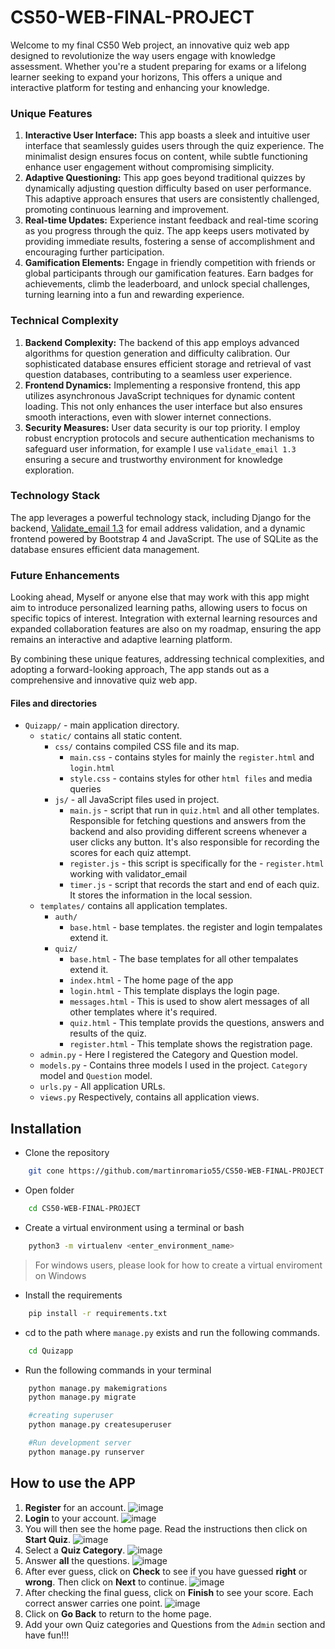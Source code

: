 # CS50-WEB-FINAL-PROJECT

Welcome to my final CS50 Web project, an innovative quiz web app designed to revolutionize the way users engage with knowledge assessment. Whether you're a student preparing for exams or a lifelong learner seeking to expand your horizons, This offers a unique and interactive platform for testing and enhancing your knowledge.

### Unique Features

1.  **Interactive User Interface:** This app boasts a sleek and intuitive user interface that seamlessly guides users through the quiz experience. The minimalist design ensures focus on content, while subtle functioning enhance user engagement without compromising simplicity.
2.  **Adaptive Questioning:** This app goes beyond traditional quizzes by dynamically adjusting question difficulty based on user performance. This adaptive approach ensures that users are consistently challenged, promoting continuous learning and improvement.
3.  **Real-time Updates:** Experience instant feedback and real-time scoring as you progress through the quiz. The app keeps users motivated by providing immediate results, fostering a sense of accomplishment and encouraging further participation.
4.  **Gamification Elements:** Engage in friendly competition with friends or global participants through our gamification features. Earn badges for achievements, climb the leaderboard, and unlock special challenges, turning learning into a fun and rewarding experience.

### Technical Complexity

1.  **Backend Complexity:** The backend of this app employs advanced algorithms for question generation and difficulty calibration. Our sophisticated database ensures efficient storage and retrieval of vast question databases, contributing to a seamless user experience.
2.  **Frontend Dynamics:** Implementing a responsive frontend, this app utilizes asynchronous JavaScript techniques for dynamic content loading. This not only enhances the user interface but also ensures smooth interactions, even with slower internet connections.
3.  **Security Measures:** User data security is our top priority. I employ robust encryption protocols and secure authentication mechanisms to safeguard user information, for example I use `validate_email 1.3` ensuring a secure and trustworthy environment for knowledge exploration.

### Technology Stack

The app leverages a powerful technology stack, including Django for the backend, [Validate_email 1.3](https://pypi.org/project/validate_email/) for email address validation, and a dynamic frontend powered by Bootstrap 4 and JavaScript. The use of SQLite as the database ensures efficient data management.

### Future Enhancements

Looking ahead, Myself or anyone else that may work with this app might aim to introduce personalized learning paths, allowing users to focus on specific topics of interest. Integration with external learning resources and expanded collaboration features are also on my roadmap, ensuring the app remains an interactive and adaptive learning platform.

By combining these unique features, addressing technical complexities, and adopting a forward-looking approach, The app stands out as a comprehensive and innovative quiz web app.

#### Files and directories

- `Quizapp/` - main application directory.
  - `static/` contains all static content.
    - `css/` contains compiled CSS file and its map.
      - `main.css` - contains styles for mainly the `register.html` and `login.html`
      - `style.css` - contains styles for other `html files` and media queries
    - `js/` - all JavaScript files used in project.
      - `main.js` - script that run in `quiz.html` and all other templates. Responsible for fetching questions and answers from the backend and also providing different screens whenever a user clicks any button. It's also responsible for recording the scores for each quiz attempt.
      - `register.js` - this script is specifically for the - `register.html` working with validator_email
      - `timer.js` - script that records the start and end of each quiz. It stores the information in the local session.
  - `templates/` contains all application templates.
    - `auth/`
      - `base.html` - base templates. the register and login tempalates extend it.
    - `quiz/`
      - `base.html` - The base templates for all other tempalates extend it.
      - `index.html` - The home page of the app
      - `login.html` - This template displays the login page.
      - `messages.html` - This is used to show alert messages of all other templates where it's required.
      - `quiz.html` - This template provids the questions, answers and results of the quiz.
      - `register.html` - This template shows the registration page.
  - `admin.py` - Here I registered the Category and Question model.
  - `models.py` - Contains three models I used in the project. `Category` model and `Question` model.
  - `urls.py` - All application URLs.
  - `views.py` Respectively, contains all application views.

## Installation

- Clone the repository

```sh
	git cone https://github.com/martinromario55/CS50-WEB-FINAL-PROJECT.git
```

- Open folder

```sh
	cd CS50-WEB-FINAL-PROJECT
```

- Create a virtual environment using a terminal or bash

```sh
	python3 -m virtualenv <enter_environment_name>
```

> For windows users, please look for how to create a virtual enviroment on Windows

- Install the requirements

```sh
	pip install -r requirements.txt
```

- cd to the path where `manage.py` exists and run the following commands.

```sh
    cd Quizapp
```

- Run the following commands in your terminal

```sh
    python manage.py makemigrations
    python manage.py migrate

    #creating superuser
    python manage.py createsuperuser

    #Run development server
    python manage.py runserver
```

## How to use the APP

1. **Register** for an account.
   ![image](https://raw.githubusercontent.com/martinromario55/MEDIAFILES/main/Images/CS50%20Web%20Images/registration.png)
2. **Login** to your account.
   ![image](https://raw.githubusercontent.com/martinromario55/MEDIAFILES/main/Images/CS50%20Web%20Images/login.png)
3. You will then see the home page. Read the instructions then click on **Start Quiz**.
   ![image](https://raw.githubusercontent.com/martinromario55/MEDIAFILES/main/Images/CS50%20Web%20Images/home.png)
4. Select a **Quiz Category**.
   ![image](https://raw.githubusercontent.com/martinromario55/MEDIAFILES/main/Images/CS50%20Web%20Images/categories.png)
5. Answer **all** the questions.
   ![image](https://raw.githubusercontent.com/martinromario55/MEDIAFILES/main/Images/CS50%20Web%20Images/quiz.png)
6. After ever guess, click on **Check** to see if you have guessed **right** or **wrong**. Then click on **Next** to continue.
   ![image](https://raw.githubusercontent.com/martinromario55/MEDIAFILES/main/Images/CS50%20Web%20Images/check.png)
7. After checking the final guess, click on **Finish** to see your score. Each correct answer carries one point.
   ![image](https://raw.githubusercontent.com/martinromario55/MEDIAFILES/main/Images/CS50%20Web%20Images/results.png)
8. Click on **Go Back** to return to the home page.
9. Add your own Quiz categories and Questions from the `Admin` section and have fun!!!
